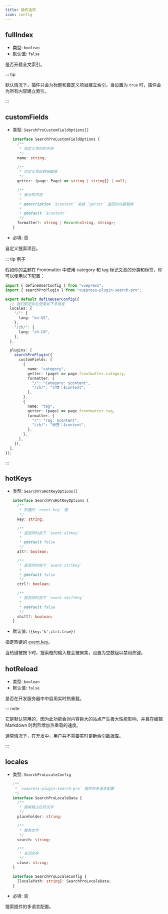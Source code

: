 ```yaml
---
title: 插件选项
icon: config
---
```


## fullIndex

- 类型: `boolean`
- 默认值: `false`

是否开启全文索引。

::: tip

默认情况下，插件只会为标题和自定义项目建立索引，当设置为 `true` 时，插件会为所有内容建立索引。

:::

## customFields

- 类型: `SearchProCustomFieldOptions[]`

  ```ts
  interface SearchProCustomFieldOptions {
    /**
     * 自定义项目的名称
     */
    name: string;

    /**
     * 自定义项目的获取器
     */
    getter: (page: Page) => string | string[] | null;

    /**
     * 展示的内容
     *
     * @description `$content` 会被 `getter` 返回的内容替换
     *
     * @default `$content`
     */
    formatter?: string | Record<string, string>;
  }
  ```

- 必填: 否

自定义搜索项目。

::: tip 例子

假如你的主题在 Frontmatter 中使用 category 和 tag 标记文章的分类和标签，你可以使用以下配置：

```ts
import { defineUserConfig } from "vuepress";
import { searchProPlugin } from "vuepress-plugin-search-pro";

export default defineUserConfig({
  // 我们假定你在使用如下多语言
  locales: {
    "/": {
      lang: "en-US",
    },
    "/zh/": {
      lang: "zh-CN",
    },
  },

  plugins: [
    searchProPlugin({
      customFields: [
        {
          name: "category",
          getter: (page) => page.frontmatter.category,
          formatter: {
            "/": "Category: $content",
            "/zh/": "分类：$content",
          },
        },
        {
          name: "tag",
          getter: (page) => page.frontmatter.tag,
          formatter: {
            "/": "Tag: $content",
            "/zh/": "标签：$content",
          },
        },
      ],
    }),
  ],
});
```

:::

## hotKeys

- 类型: `SearchProHotKeyOptions[]`

  ```ts
  interface SearchProHotKeyOptions {
    /**
     * 热键的 `event.key` 值
     */
    key: string;

    /**
     * 是否同时按下 `event.altKey`
     *
     * @default false
     */
    alt?: boolean;

    /**
     * 是否同时按下 `event.ctrlKey`
     *
     * @default false
     */
    ctrl?: boolean;

    /**
     * 是否同时按下 `event.shiftKey`
     *
     * @default false
     */
    shift?: boolean;
  }
  ```

- 默认值: `[{key:'k',ctrl:true}]`

指定热键的 [event.key](http://keycode.info/)。

当热键被按下时，搜索框的输入框会被聚焦，设置为空数组以禁用热键。

## hotReload

- 类型: `boolean`
- 默认值: `false`

是否在开发服务器中中启用实时热重载。

::: note

它是默认禁用的，因为此功能会对内容巨大的站点产生极大性能影响，并且在编辑 Markdown 时剧烈增加热重载的速度。

通常情况下，在开发中，用户并不需要实时更新索引数据库。

:::

## locales

- 类型: `SearchProLocaleConfig`

  ```ts
  /**
   * `vuepress-plugin-search-pro` 插件的多语言配置
   */
  interface SearchProLocaleData {
    /**
     * 搜索框占位符文字
     */
    placeholder: string;

    /**
     * 搜素文字
     */
    search: string;

    /**
     * 关闭文字
     */
    close: string;
  }

  interface SearchProLocaleConfig {
    [localePath: string]: SearchProLocaleData;
  }
  ```

- 必填: 否

搜索插件的多语言配置。
